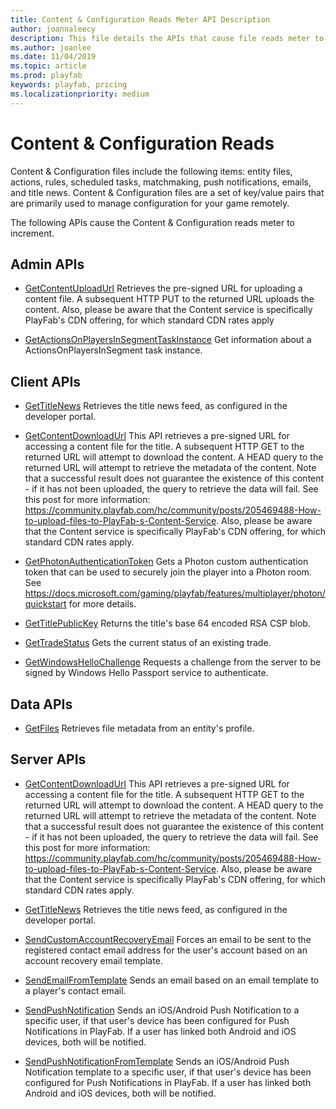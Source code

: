 ```yaml
---
title: Content & Configuration Reads Meter API Description
author: joannaleecy
description: This file details the APIs that cause file reads meter to increment.
ms.author: joanlee
ms.date: 11/04/2019
ms.topic: article
ms.prod: playfab
keywords: playfab, pricing
ms.localizationpriority: medium
---
```


# Content & Configuration Reads

Content & Configuration files include the following items: entity files, actions, rules, scheduled tasks, matchmaking, push notifications, emails, and title news. Content & Configuration files are a set of key/value pairs that are primarily used to manage configuration for your game remotely.

The following APIs cause the Content & Configuration reads meter to increment.

## Admin APIs

- [GetContentUploadUrl](/rest/api/playfab/admin/content/get-content-upload-url?view=playfab-rest)
    Retrieves the pre-signed URL for uploading a content file. A subsequent HTTP PUT to the returned URL uploads the content. Also, please be aware that the Content service is specifically PlayFab's CDN offering, for which standard CDN rates apply

- [GetActionsOnPlayersInSegmentTaskInstance](/rest/api/playfab/admin/scheduled-task/get-actions-on-players-in-segment-task-instance?view=playfab-rest)
    Get information about a ActionsOnPlayersInSegment task instance.

## Client APIs

- [GetTitleNews](/rest/api/playfab/client/title-wide-data-management/get-title-news?view=playfab-rest)
    Retrieves the title news feed, as configured in the developer portal.

- [GetContentDownloadUrl](/rest/api/playfab/client/content/get-content-download-url?view=playfab-rest)
    This API retrieves a pre-signed URL for accessing a content file for the title. A subsequent HTTP GET to the returned URL will attempt to download the content. A HEAD query to the returned URL will attempt to retrieve the metadata of the content. Note that a successful result does not guarantee the existence of this content - if it has not been uploaded, the query to retrieve the data will fail. See this post for more information: https://community.playfab.com/hc/community/posts/205469488-How-to-upload-files-to-PlayFab-s-Content-Service. Also, please be aware that the Content service is specifically PlayFab's CDN offering, for which standard CDN rates apply.

- [GetPhotonAuthenticationToken](/rest/api/playfab/client/authentication/get-photon-authentication-token?view=playfab-rest)
    Gets a Photon custom authentication token that can be used to securely join the player into a Photon room. See https://docs.microsoft.com/gaming/playfab/features/multiplayer/photon/quickstart for more details.

- [GetTitlePublicKey](/rest/api/playfab/client/authentication/get-title-public-key?view=playfab-rest)
    Returns the title's base 64 encoded RSA CSP blob.

- [GetTradeStatus](/rest/api/playfab/client/trading/get-trade-status?view=playfab-rest)
    Gets the current status of an existing trade.

- [GetWindowsHelloChallenge](/gaming/playfab/features/authentication/platform-specific-authentication/uwp)
    Requests a challenge from the server to be signed by Windows Hello Passport service to authenticate.

## Data APIs

- [GetFiles](/rest/api/playfab/data/file/get-files?view=playfab-rest)
    Retrieves file metadata from an entity's profile.

## Server APIs

- [GetContentDownloadUrl](/rest/api/playfab/server/content/get-content-download-url?view=playfab-rest)
    This API retrieves a pre-signed URL for accessing a content file for the title. A subsequent HTTP GET to the returned URL will attempt to download the content. A HEAD query to the returned URL will attempt to retrieve the metadata of the content. Note that a successful result does not guarantee the existence of this content - if it has not been uploaded, the query to retrieve the data will fail. See this post for more information: https://community.playfab.com/hc/community/posts/205469488-How-to-upload-files-to-PlayFab-s-Content-Service. Also, please be aware that the Content service is specifically PlayFab's CDN offering, for which standard CDN rates apply.

- [GetTitleNews](/rest/api/playfab/server/title-wide-data-management/get-title-news?view=playfab-rest)
    Retrieves the title news feed, as configured in the developer portal.

- [SendCustomAccountRecoveryEmail](/rest/api/playfab/server/account-management/send-custom-account-recovery-email?view=playfab-rest)
    Forces an email to be sent to the registered contact email address for the user's account based on an account recovery email template.

- [SendEmailFromTemplate](/rest/api/playfab/server/account-management/send-email-from-template?view=playfab-rest)
    Sends an email based on an email template to a player's contact email.

- [SendPushNotification](/rest/api/playfab/server/account-management/send-push-notification?view=playfab-rest)
    Sends an iOS/Android Push Notification to a specific user, if that user's device has been configured for Push Notifications in PlayFab. If a user has linked both Android and iOS devices, both will be notified.

- [SendPushNotificationFromTemplate](/rest/api/playfab/server/account-management/send-push-notification-from-template?view=playfab-rest)
    Sends an iOS/Android Push Notification template to a specific user, if that user's device has been configured for Push Notifications in PlayFab. If a user has linked both Android and iOS devices, both will be notified.

